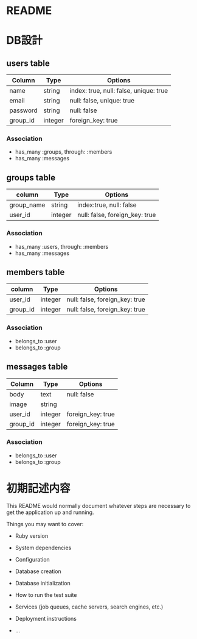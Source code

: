 # README

# DB設計

  ## users table
  |Column|Type|Options|
  |------|----|-------|
  |name|string|index: true, null: false, unique: true|
  |email|string|null: false, unique: true|
  |password|string|null: false|
  |group_id|integer|foreign_key: true|

  ### Association
  * has_many :groups, through: :members
  * has_many :messages

  ## groups table
  |column|Type|Options|
  |------|----|-------|
  |group_name|string|index:true, null: false|
  |user_id|integer|null: false, foreign_key: true|

  ### Association
  * has_many :users, through: :members
  * has_many :messages

  ## members table
  |column|Type|Options|
  |------|----|-------|
  |user_id|integer|null: false, foreign_key: true|
  |group_id|integer|null: false, foreign_key: true|

  ### Association
  * belongs_to :user
  * belongs_to :group

  ## messages table
  |Column|Type|Options|
  |------|----|-------|
  |body|text|null: false|
  |image|string||
  |user_id|integer|foreign_key: true|
  |group_id|integer|foreign_key: true|

  ### Association
  * belongs_to :user
  * belongs_to :group

# 初期記述内容
This README would normally document whatever steps are necessary to get the
application up and running.

Things you may want to cover:

* Ruby version

* System dependencies

* Configuration

* Database creation

* Database initialization

* How to run the test suite

* Services (job queues, cache servers, search engines, etc.)

* Deployment instructions

* ...

